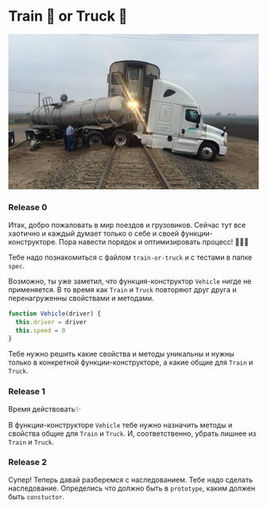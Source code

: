 # Train 🚄 or Truck 🚚

![sceenshot](readme-assets/truck.jpeg)

### Release 0

Итак, добро пожаловать в мир поездов и грузовиков.
Сейчас тут все хаотично и каждый думает только о себе и своей функции-конструкторе. Пора навести порядок и оптимизировать процесс! 💪👮🤘

Тебе надо познакомиться с файлом `train-or-truck` и с тестами в папке `spec`.

Возможно, ты уже заметил, что функция-конструктор `Vehicle` нигде не применяется. В то время как `Train` и `Truck` повторяют друг друга и перенагруженны свойствами и методами.

```js
function Vehicle(driver) {
  this.driver = driver
  this.speed = 0
}
```

Тебе нужно решить какие свойства и методы уникальны и нужны только в конкретной функции-конструкторе, а какие общие для `Train` и `Truck`.

### Release 1

Время действовать✨

В функции-конструкторе `Vehicle` тебе нужно назначить методы и свойства общие для `Train` и `Truck`. И, соответственно, убрать лишнее из `Train` и `Truck`.

### Release 2

Супер!
Теперь давай разберемся с наследованием.
Тебе надо сделать наследование. Определись что должно быть в `prototype`, каким должен быть `constuctor`.
